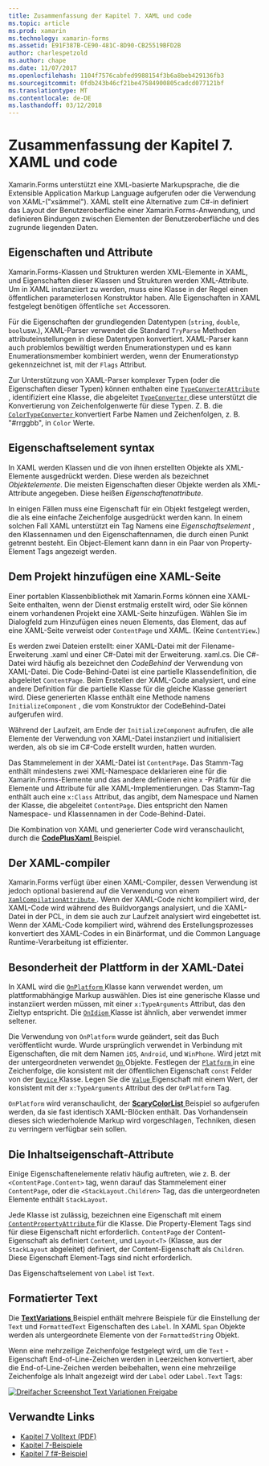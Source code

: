 ```yaml
---
title: Zusammenfassung der Kapitel 7. XAML und code
ms.topic: article
ms.prod: xamarin
ms.technology: xamarin-forms
ms.assetid: E91F387B-CE90-481C-8D90-CB25519BFD2B
author: charlespetzold
ms.author: chape
ms.date: 11/07/2017
ms.openlocfilehash: 1104f7576cabfed9988154f3b6a8beb429136fb3
ms.sourcegitcommit: 0fdb243b46cf21be47584900805cadcd077121bf
ms.translationtype: MT
ms.contentlocale: de-DE
ms.lasthandoff: 03/12/2018
---
```

# <a name="summary-of-chapter-7-xaml-vs-code"></a>Zusammenfassung der Kapitel 7. XAML und code

Xamarin.Forms unterstützt eine XML-basierte Markupsprache, die die Extensible Application Markup Language aufgerufen oder die Verwendung von XAML-("xsämmel"). XAML stellt eine Alternative zum C#-in definiert das Layout der Benutzeroberfläche einer Xamarin.Forms-Anwendung, und definieren Bindungen zwischen Elementen der Benutzeroberfläche und des zugrunde liegenden Daten.

## <a name="properties-and-attributes"></a>Eigenschaften und Attribute

Xamarin.Forms-Klassen und Strukturen werden XML-Elemente in XAML, und Eigenschaften dieser Klassen und Strukturen werden XML-Attribute. Um in XAML instanziiert zu werden, muss eine Klasse in der Regel einen öffentlichen parameterlosen Konstruktor haben. Alle Eigenschaften in XAML festgelegt benötigen öffentliche `set` Accessoren.

Für die Eigenschaften der grundlegenden Datentypen (`string`, `double`, `bool`usw.), XAML-Parser verwendet die Standard `TryParse` Methoden attributeinstellungen in diese Datentypen konvertiert. XAML-Parser kann auch problemlos bewältigt werden Enumerationstypen und es kann Enumerationsmember kombiniert werden, wenn der Enumerationstyp gekennzeichnet ist, mit der `Flags` Attribut.

Zur Unterstützung von XAML-Parser komplexer Typen (oder die Eigenschaften dieser Typen) können enthalten eine [ `TypeConverterAttribute` ](https://developer.xamarin.com/api/type/Xamarin.Forms.TypeConverterAttribute/) , identifiziert eine Klasse, die abgeleitet [ `TypeConverter` ](https://developer.xamarin.com/api/type/Xamarin.Forms.TypeConverter/) diese unterstützt die Konvertierung von Zeichenfolgenwerte für diese Typen. Z. B. die [ `ColorTypeConverter` ](https://developer.xamarin.com/api/type/Xamarin.Forms.ColorTypeConverter/) konvertiert Farbe Namen und Zeichenfolgen, z. B. "#rrggbb", in `Color` Werte.

## <a name="property-element-syntax"></a>Eigenschaftselement syntax

In XAML werden Klassen und die von ihnen erstellten Objekte als XML-Elemente ausgedrückt werden. Diese werden als bezeichnet *Objektelemente*. Die meisten Eigenschaften dieser Objekte werden als XML-Attribute angegeben. Diese heißen *Eigenschaftenattribute*.

In einigen Fällen muss eine Eigenschaft für ein Objekt festgelegt werden, die als eine einfache Zeichenfolge ausgedrückt werden kann. In einem solchen Fall XAML unterstützt ein Tag Namens eine *Eigenschaftselement* , den Klassennamen und den Eigenschaftennamen, die durch einen Punkt getrennt besteht. Ein Object-Element kann dann in ein Paar von Property-Element Tags angezeigt werden.

## <a name="adding-a-xaml-page-to-your-project"></a>Dem Projekt hinzufügen eine XAML-Seite

Einer portablen Klassenbibliothek mit Xamarin.Forms können eine XAML-Seite enthalten, wenn der Dienst erstmalig erstellt wird, oder Sie können einem vorhandenen Projekt eine XAML-Seite hinzufügen. Wählen Sie im Dialogfeld zum Hinzufügen eines neuen Elements, das Element, das auf eine XAML-Seite verweist oder `ContentPage` und XAML. (Keine `ContentView`.)

Es werden zwei Dateien erstellt: einer XAML-Datei mit der Filename-Erweiterung .xaml und einer C#-Datei mit der Erweiterung. xaml.cs. Die C#-Datei wird häufig als bezeichnet den *CodeBehind* der Verwendung von XAML-Datei. Die Code-Behind-Datei ist eine partielle Klassendefinition, die abgeleitet `ContentPage`. Beim Erstellen der XAML-Code analysiert, und eine andere Definition für die partielle Klasse für die gleiche Klasse generiert wird. Diese generierten Klasse enthält eine Methode namens `InitializeComponent` , die vom Konstruktor der CodeBehind-Datei aufgerufen wird.

Während der Laufzeit, am Ende der `InitializeComponent` aufrufen, die alle Elemente der Verwendung von XAML-Datei instanziiert und initialisiert werden, als ob sie im C#-Code erstellt wurden, hatten wurden.

Das Stammelement in der XAML-Datei ist `ContentPage`. Das Stamm-Tag enthält mindestens zwei XML-Namespace deklarieren eine für die Xamarin.Forms-Elemente und das andere definieren eine `x` -Präfix für die Elemente und Attribute für alle XAML-Implementierungen. Das Stamm-Tag enthält auch eine `x:Class` Attribut, das angibt, dem Namespace und Namen der Klasse, die abgeleitet `ContentPage`. Dies entspricht den Namen Namespace- und Klassennamen in der Code-Behind-Datei.

Die Kombination von XAML und generierter Code wird veranschaulicht, durch die [ **CodePlusXaml** ](https://github.com/xamarin/xamarin-forms-book-samples/tree/master/Chapter07) Beispiel.

## <a name="the-xaml-compiler"></a>Der XAML-compiler

Xamarin.Forms verfügt über einen XAML-Compiler, dessen Verwendung ist jedoch optional basierend auf die Verwendung von einem [ `XamlCompilationAttribute` ](https://developer.xamarin.com/api/type/Xamarin.Forms.Xaml.XamlCompilationAttribute/). Wenn der XAML-Code nicht kompiliert wird, der XAML-Code wird während des Buildvorgangs analysiert, und die XAML-Datei in der PCL, in dem sie auch zur Laufzeit analysiert wird eingebettet ist. Wenn der XAML-Code kompiliert wird, während des Erstellungsprozesses konvertiert des XAML-Codes in ein Binärformat, und die Common Language Runtime-Verarbeitung ist effizienter.

## <a name="platform-specificity-in-the-xaml-file"></a>Besonderheit der Plattform in der XAML-Datei

In XAML wird die [ `OnPlatform` ](https://developer.xamarin.com/api/type/Xamarin.Forms.OnPlatform%3CT%3E/) Klasse kann verwendet werden, um plattformabhängige Markup auswählen. Dies ist eine generische Klasse und instanziiert werden müssen, mit einer `x:TypeArguments` Attribut, das den Zieltyp entspricht. Die [ `OnIdiom` ](https://developer.xamarin.com/api/type/Xamarin.Forms.OnIdiom%3CT%3E/) Klasse ist ähnlich, aber verwendet immer seltener.

Die Verwendung von `OnPlatform` wurde geändert, seit das Buch veröffentlicht wurde. Wurde ursprünglich verwendet in Verbindung mit Eigenschaften, die mit dem Namen `iOS`, `Android`, und `WinPhone`. Wird jetzt mit der untergeordneten verwendet [ `On` ](https://developer.xamarin.com/api/type/Xamarin.Forms.On/) Objekte. Festlegen der [ `Platform` ](https://developer.xamarin.com/api/property/Xamarin.Forms.On.Platform/) in eine Zeichenfolge, die konsistent mit der öffentlichen Eigenschaft `const` Felder von der [ `Device` ](https://developer.xamarin.com/api/type/Xamarin.Forms.Device/) Klasse. Legen Sie die [ `Value` ](https://developer.xamarin.com/api/property/Xamarin.Forms.On.Value/) Eigenschaft mit einem Wert, der konsistent mit der `x:TypeArguments` Attribut des der `OnPlatform` Tag.

`OnPlatform` wird veranschaulicht, der [ **ScaryColorList** ](https://github.com/xamarin/xamarin-forms-book-samples/tree/master/Chapter07/ScaryColorList) Beispiel so aufgerufen werden, da sie fast identisch XAML-Blöcken enthält. Das Vorhandensein dieses sich wiederholende Markup wird vorgeschlagen, Techniken, diesen zu verringern verfügbar sein sollen.

## <a name="the-content-property-attributes"></a>Die Inhaltseigenschaft-Attribute

Einige Eigenschaftenelemente relativ häufig auftreten, wie z. B. der `<ContentPage.Content>` tag, wenn darauf das Stammelement einer `ContentPage`, oder die `<StackLayout.Children>` Tag, das die untergeordneten Elemente enthält `StackLayout`.

Jede Klasse ist zulässig, bezeichnen eine Eigenschaft mit einem [ `ContentPropertyAttribute` ](https://developer.xamarin.com/api/type/Xamarin.Forms.ContentPropertyAttribute/) für die Klasse. Die Property-Element Tags sind für diese Eigenschaft nicht erforderlich. `ContentPage` der Content-Eigenschaft als definiert `Content`, und `Layout<T>` (Klasse, aus der `StackLayout` abgeleitet) definiert, der Content-Eigenschaft als `Children`. Diese Eigenschaft Element-Tags sind nicht erforderlich.

Das Eigenschaftselement von `Label` ist `Text`.

## <a name="formatted-text"></a>Formatierter Text

Die [ **TextVariations** ](https://github.com/xamarin/xamarin-forms-book-samples/tree/master/Chapter07/TextVariations) Beispiel enthält mehrere Beispiele für die Einstellung der `Text` und `FormattedText` Eigenschaften des `Label`. In XAML `Span` Objekte werden als untergeordnete Elemente von der `FormattedString` Objekt.

 Wenn eine mehrzeilige Zeichenfolge festgelegt wird, um die `Text` -Eigenschaft End-of-Line-Zeichen werden in Leerzeichen konvertiert, aber die End-of-Line-Zeichen werden beibehalten, wenn eine mehrzeilige Zeichenfolge als Inhalt angezeigt wird der `Label` oder `Label.Text` Tags:

 [![Dreifacher Screenshot Text Variationen Freigabe](images/ch07fg03-small.png "formatierten Text Variationen")](images/ch07fg03-large.png#lightbox "formatierten Text Varianten")



## <a name="related-links"></a>Verwandte Links

- [Kapitel 7 Volltext (PDF)](https://download.xamarin.com/developer/xamarin-forms-book/XamarinFormsBook-Ch07-Apr2016.pdf)
- [Kapitel 7-Beispiele](https://github.com/xamarin/xamarin-forms-book-samples/tree/master/Chapter07)
- [Kapitel 7 f#-Beispiel](https://github.com/xamarin/xamarin-forms-book-samples/tree/master/Chapter07/FS/CodePlusXaml)
